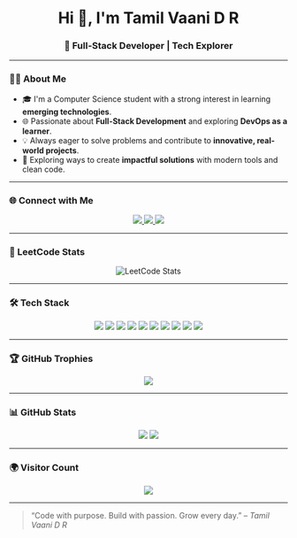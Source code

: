 <h1 align="center">Hi 👋, I'm Tamil Vaani D R</h1>
<h3 align="center">🚀 Full-Stack Developer | Tech Explorer</h3>

---

### 👩‍💻 About Me

- 🎓 I'm a Computer Science student with a strong interest in learning **emerging technologies**.  
- 🌐 Passionate about **Full-Stack Development** and exploring **DevOps as a learner**.  
- 💡 Always eager to solve problems and contribute to **innovative, real-world projects**.  
- 🚀 Exploring ways to create **impactful solutions** with modern tools and clean code.  

---

### 🌐 Connect with Me

<p align="center">
  <a href="https://www.linkedin.com/in/tamilvaanidr/" target="_blank" rel="noopener">
    <img src="https://img.shields.io/badge/LinkedIn-0A66C2?logo=linkedin&logoColor=white&style=for-the-badge" />
  </a>
  <a href="mailto:drtamilvaani2006@gmail.com" target="_blank" rel="noopener">
    <img src="https://img.shields.io/badge/Gmail-D14836?logo=gmail&logoColor=white&style=for-the-badge" />
  </a>
  <a href="https://leetcode.com/u/DR_Tamil_vaani/" target="_blank" rel="noopener">
    <img src="https://img.shields.io/badge/LeetCode-FFA116?logo=leetcode&logoColor=white&style=for-the-badge" />
  </a>
</p>


---

### 🧩 LeetCode Stats

<p align="center">
  <img src="https://leetcard.jacoblin.cool/DR_Tamil_vaani?theme=dark&font=Baloo%20Bhaijaan%202" alt="LeetCode Stats" />
</p>

---

### 🛠️ Tech Stack

<p align="center">
  <img src="https://img.shields.io/badge/HTML5-E34F26?logo=html5&logoColor=white&style=for-the-badge" />
  <img src="https://img.shields.io/badge/CSS3-1572B6?logo=css3&logoColor=white&style=for-the-badge" />
  <img src="https://img.shields.io/badge/Bootstrap-7952B3?logo=bootstrap&logoColor=white&style=for-the-badge" />
  <img src="https://img.shields.io/badge/JavaScript-F7DF1E?logo=javascript&logoColor=black&style=for-the-badge" />
  <img src="https://img.shields.io/badge/React-20232A?logo=react&logoColor=61DAFB&style=for-the-badge" />
  <img src="https://img.shields.io/badge/Express.js-000000?logo=express&logoColor=white&style=for-the-badge" />
  <img src="https://img.shields.io/badge/MongoDB-4EA94B?logo=mongodb&logoColor=white&style=for-the-badge" />
  <img src="https://img.shields.io/badge/MySQL-4479A1?logo=mysql&logoColor=white&style=for-the-badge" />
  <img src="https://img.shields.io/badge/Java-007396?logo=java&logoColor=white&style=for-the-badge" />
  <img src="https://img.shields.io/badge/Figma-F24E1E?logo=figma&logoColor=white&style=for-the-badge" />
</p>

---

### 🏆 GitHub Trophies

<p align="center">
  <img src="https://github-profile-trophy.vercel.app/?username=TamilvaaniDR&theme=radical&title=Commits,Repositories,Stars,Experience&margin-w=10&no-frame=true" />
</p>

---

### 📊 GitHub Stats

<p align="center">
  <img src="https://github-readme-stats.vercel.app/api?username=TamilvaaniDR&show_icons=true&theme=radical" />
  <img src="https://github-readme-stats.vercel.app/api/top-langs/?username=TamilvaaniDR&layout=compact&theme=radical" />
</p>

---



### 🌍 Visitor Count

<p align="center">
  <img src="https://komarev.com/ghpvc/?username=TamilvaaniDR&label=Profile%20Views&color=0e75b6&style=flat" />
</p>

---

> “Code with purpose. Build with passion. Grow every day.” – *Tamil Vaani D R*
